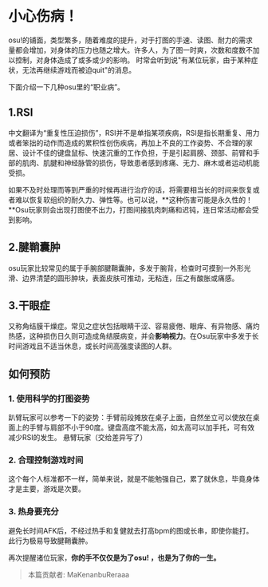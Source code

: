 # 小心伤病！

osu!的铺面，类型繁多，随着难度的提升，对于打图的手速、读图、耐力的需求量都会增加，对身体的压力也随之增大。许多人，为了图一时爽，次数和度数不加以控制，对身体造成了或多或少的影响。 时常会听到说"有某位玩家，由于某种症状，无法再继续游戏而被迫quit"的消息。

下面介绍一下几种osu里的“职业病”。 

## 1.RSI 
中文翻译为“重复性压迫损伤”，RSI并不是单指某项疾病，RSI是指长期重复、用力或者笨拙的动作而造成的累积性创伤疾病，再加上不良的工作姿势、不合理的家居、设计不佳的键盘鼠标、快速沉重的工作负担，于是引起肩膀、颈部、前臂和手部的肌肉、肌腱和神经脉管的损伤，导致患者感到疼痛、无力、麻木或者运动机能受损。

如果不及时处理而等到严重的时候再进行治疗的话，将需要相当长的时间来恢复或者难以恢复软组织的耐久力、弹性等。也可以说，**这种伤害可能是永久性的！**Osu玩家则会出现打图使不出力，打图间接肌肉刺痛和迟钝，连日常活动都会受到影响。 

## 2.腱鞘囊肿 

osu玩家比较常见的属于手腕部腱鞘囊肿，多发于腕背，检查时可摸到一外形光滑、边界清楚的圆形肿块，表面皮肤可推动，无粘连，压之有酸胀或痛感。 

## 3.干眼症 

又称角结膜干燥症。常见之症状包括眼睛干涩、容易疲倦、眼痒、有异物感、痛灼热感，这种损伤日久则可造成角结膜病变，并会**影响视力**。在Osu玩家中多发于长时间游戏且不适当休息，或长时间高强度读图的人群。  

## 如何预防 

### 1. 使用科学的打图姿势 

趴臂玩家可以参考一下的姿势：手臂前段摊放在桌子上面，自然坐立可以使放在桌面上的手臂与肩部不小于90度。键盘高度不能太高，如太高可以加手托，可有效减少RSI的发生。 悬臂玩家（交给差异写了）

### 2. 合理控制游戏时间 

这个每个人标准都不一样，简单来说，就是不能勉强自己，累了就休息，毕竟身体才是主要，游戏是次要。

### 3. 热身要充分 

避免长时间AFK后，不经过热手和复健就去打高bpm的图或长串，即使你能打。此行为极易导致腱鞘囊肿。 

再次提醒诸位玩家，**你的手不仅仅是为了osu! ，也是为了你的一生。**

> 本篇贡献者:  MaKenanbuReraaa

